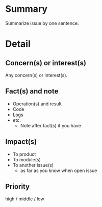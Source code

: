 # Summary

Summarize issue by one sentence.

# Detail

## Concern(s) or interest(s)

Any concern(s) or interest(s).

## Fact(s) and note

* Operation(s) and result
* Code
* Logs
* etc.
  * Note after fact(s) if you have

## Impact(s)

* To product
* To module(s)
* To another issue(s)
  * as far as you know when open issue

## Priority

high / middle / low
